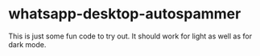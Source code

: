 # whatsapp-desktop-autospammer
This is just some fun code to try out. It should work for light as well as for dark mode.
